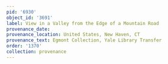 ```yaml
---
pid: '6930'
object_id: '3691'
label: View in a Valley from the Edge of a Mountain Road
provenance_date:
provenance_location: United States, New Haven, CT
provenance_text: Egmont Collection, Yale Library Transfer
order: '1370'
collection: provenance
---
```

